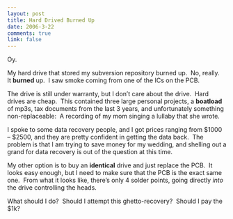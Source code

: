 ```yaml
--- 
layout: post
title: Hard Drived Burned Up
date: 2006-3-22
comments: true
link: false
---
```

<p>Oy.</p><p>My hard drive that stored my subversion repository burned up.&nbsp; No, really.&nbsp; It <strong>burned</strong> up.&nbsp; I saw smoke coming from one of the ICs on the PCB.</p><p>The drive is still under warranty, but I don&rsquo;t care about the drive.&nbsp; Hard drives are cheap.&nbsp; This contained three large personal projects, a <strong>boatload</strong> of mp3s, tax&nbsp;documents from the last 3 years, and unfortunately something non-replaceable:&nbsp; A recording of my mom singing a lullaby that she wrote.</p><p>I spoke to some data recovery people, and I got prices ranging from $1000 &ndash; $2500, and they are pretty confident in getting the data back.&nbsp; The problem is that I am trying to save money for my wedding, and shelling out a grand for data recovery is out of the question at this time.</p><p>My other option is to buy an <strong>identical</strong> drive and just replace the PCB.&nbsp; It looks easy enough, but I need to make sure that the PCB is the exact same one.&nbsp; From what it looks like, there&rsquo;s only 4 solder points, going directly <em>into</em> the drive controlling the heads.&nbsp; </p><p>What should I do?&nbsp; Should I attempt this ghetto-recovery?&nbsp; Should I pay the $1k?</p><p>&nbsp;</p>
